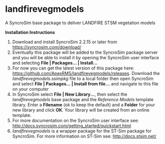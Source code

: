 # landfirevegmodels
A SyncroSim base package to deliver LANDFIRE STSM vegetation models

**Installation Instructions**

1. Download and install SyncroSim 2.2.15 or later from  https://syncrosim.com/download/ 
2. Eventually this package will be added to the SyncroSim package server and you will be able to install it by opening the SyncroSim user interface and selecting **File | Packages... | Install...**
3. For now you can get the latest version of this package here:  https://github.com/ApexRMS/landfirevegmodels/releases. Download the *landfirevegmodels.ssimpkg* file to a local folder then open SyncroSim and select **File | Packages... | Install from file...** and navigate to this file on your computer
4. In SyncroSim select **File | New Library...**,  then select the *landfirevegmodels* base package and the *Reference Models* template library.  Enter a **Filename** (ok to keep the default) and a **Folder** for your new library and click **OK**. Your library will be created from an online template.
5. For more documentation on the SyncroSim user interface see:  http://docs.syncrosim.com/getting_started/quickstart.html 
6. *landfirevegmodels* is a wrapper package for the ST-Sim package for SyncroSim.  For more information on ST-Sim see:  http://docs.stsim.net/ 

